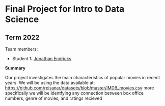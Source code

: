 # Final Project for Intro to Data Science

## Term 2022

Team members: 

- Student 1: [Jonathan Endricks](mailto:jendricks1936s@floridapoly.edu)




**Summary**

Our project investigates the main characteristics of popular movies in recent years.
We will be using the data available at: 
<https://github.com/reisanar/datasets/blob/master/IMDB_movies.csv> 
more specifically we will be identfying any connection between box office numbers, genre of movies, and ratings recieved
